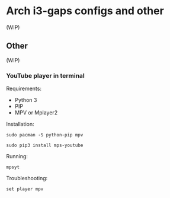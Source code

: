 # Arch i3-gaps configs and other

(WIP)

## Other

(WIP)

### YouTube player in terminal

Requirements:
- Python 3
- PIP
- MPV or Mplayer2

Installation:
```
sudo pacman -S python-pip mpv
```
```
sudo pip3 install mps-youtube
```
Running:
```
mpsyt
```
Troubleshooting:
```
set player mpv
```
